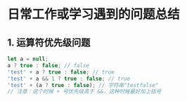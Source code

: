 # 日常工作或学习遇到的问题总结

## 1. 运算符优先级问题

```javascript
let a = null;
a ? true : false; // false
'test' + a ? true : false; // true
'test' + a && 1 ? true : false; // true
'test' + (a ? true : false); // 字符串"testfalse"
// 注意：这个时候 + 号优先级高于 &&，这种时候最好加上括号
```
